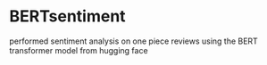 # BERTsentiment
performed sentiment analysis on one piece reviews using the BERT transformer model from hugging face

